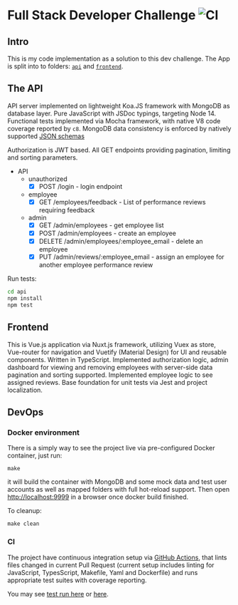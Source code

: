 # Full Stack Developer Challenge ![CI](https://github.com/tinovyatkin/FullStackEngineerChallenge/workflows/CI/badge.svg?branch=master)

## Intro

This is my code implementation as a solution to this dev challenge. The App is split into to folders: [`api`](api/) and [`frontend`](frontend/).

## The API

API server implemented on lightweight Koa.JS framework with MongoDB as database layer. Pure JavaScript with JSDoc typings, targeting Node 14.
Functional tests implemented via Mocha framework, with native V8 code coverage reported by `c8`.
MongoDB data consistency is enforced by natively supported [JSON schemas](api/src/schemas/)

Authorization is JWT based.
All GET endpoints providing pagination, limiting and sorting parameters.

- API
  - unauthorized
    - [x] POST /login - login endpoint
  - employee
    - [x] GET /employees/feedback - List of performance reviews requiring feedback
  - admin
    - [x] GET /admin/employees - get employee list
    - [x] POST /admin/employees - create an employee
    - [x] DELETE /admin/employees/:employee_email - delete an employee
    - [x] PUT /admin/reviews/:employee_email - assign an employee for another employee performance review

Run tests:

```sh
cd api
npm install
npm test
```

## Frontend

This is Vue.js application via Nuxt.js framework, utilizing Vuex as store, Vue-router for navigation and Vuetify (Material Design) for UI and reusable components. Written in TypeScript.
Implemented authorization logic, admin dashboard for viewing and removing employees with server-side data pagination and sorting supported.
Implemented employee logic to see assigned reviews.
Base foundation for unit tests via Jest and project localization.

## DevOps

### Docker environment

There is a simply way to see the project live via pre-configured Docker container,
just run:

`make`

it will build the container with MongoDB and some mock data and test user accounts as well as mapped folders with full hot-reload support. Then open [http://localhost:9999](http://localhost:9999) in a browser once docker build finished.

To cleanup:

`make clean`

### CI

The project have continuous integration setup via [GitHub Actions](.github/workflows/), that lints files changed in current Pull Request (current setup includes linting for JavaScript, TypesScript, Makefile, Yaml and Dockerfile) and runs appropriate test suites with coverage reporting.

You may see [test run here](https://github.com/tinovyatkin/FullStackEngineerChallenge/pull/1) or [here](https://github.com/tinovyatkin/FullStackEngineerChallenge/pull/2).
